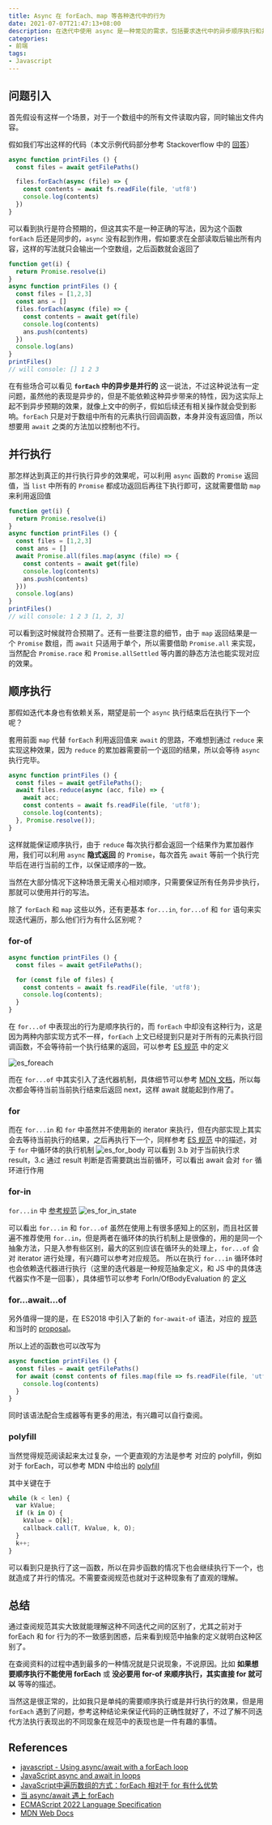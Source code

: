 ```yaml
---
title: Async 在 forEach、map 等各种迭代中的行为
date: 2021-07-07T21:47:13+08:00
description: 在迭代中使用 async 是一种常见的需求，包括要求迭代中的异步顺序执行和并行执行，在不同的迭代模式下有不同的实现方式和原因。
categories:
- 前端
tags:
- Javascript
---
```

## 问题引入
首先假设有这样一个场景，对于一个数组中的所有文件读取内容，同时输出文件内容。

假如我们写出这样的代码（本文示例代码部分参考 Stackoverflow 中的 [回答](https://stackoverflow.com/questions/37576685/using-async-await-with-a-foreach-loop)）

```js
async function printFiles () {
  const files = await getFilePaths()

  files.forEach(async (file) => {
    const contents = await fs.readFile(file, 'utf8')
    console.log(contents)
  })
}
```
可以看到执行是符合预期的，但这其实不是一种正确的写法，因为这个函数`forEach` 后还是同步的，`async` 没有起到作用，假如要求在全部读取后输出所有内容，这样的写法就只会输出一个空数组，之后函数就会返回了

```js
function get(i) {
  return Promise.resolve(i)
}
async function printFiles () {
  const files = [1,2,3]
  const ans = []
  files.forEach(async (file) => {
    const contents = await get(file)
    console.log(contents)
    ans.push(contents)
  })
  console.log(ans)
}
printFiles()
// will console: [] 1 2 3
```
在有些场合可以看见 **`forEach` 中的异步是并行的** 这一说法，不过这种说法有一定问题，虽然他的表现是异步的，但是不能依赖这种异步带来的特性，因为这实际上起不到异步预期的效果，就像上文中的例子，假如后续还有相关操作就会受到影响。`forEach` 只是对于数组中所有的元素执行回调函数，本身并没有返回值，所以想要用 `await` 之类的方法加以控制也不行。

## 并行执行
那怎样达到真正的并行执行异步的效果呢，可以利用 `async` 函数的 `Promise` 返回值，当 `list` 中所有的 `Promise` 都成功返回后再往下执行即可，这就需要借助 `map` 来利用返回值

```js
function get(i) {
  return Promise.resolve(i)
}
async function printFiles () {
  const files = [1,2,3]
  const ans = []
  await Promise.all(files.map(async (file) => {
    const contents = await get(file)
    console.log(contents)
    ans.push(contents)
  }))
  console.log(ans)
}
printFiles()
// will console: 1 2 3 [1, 2, 3] 
```
可以看到这时候就符合预期了。还有一些要注意的细节，由于 `map` 返回结果是一个 `Promise` 数组，而 `await` 只适用于单个，所以需要借助 `Promise.all` 来实现，当然配合 `Promise.race` 和 `Promise.allSettled` 等内置的静态方法也能实现对应的效果。

## 顺序执行
那假如迭代本身也有依赖关系，期望是前一个 `async` 执行结束后在执行下一个呢？

套用前面 `map` 代替 `forEach` 利用返回值来 `await` 的思路，不难想到通过 `reduce` 来实现这种效果，因为 `reduce` 的累加器需要前一个返回的结果，所以会等待 `async` 执行完毕。

```js
async function printFiles () {
  const files = await getFilePaths();
  await files.reduce(async (acc, file) => {
    await acc;
    const contents = await fs.readFile(file, 'utf8');
    console.log(contents);
  }, Promise.resolve());
}
```

这样就能保证顺序执行，由于 `reduce` 每次执行都会返回一个结果作为累加器作用，我们可以利用 `async` **隐式返回** 的 `Promise`，每次首先 `await` 等前一个执行完毕后在进行当前的工作，以保证顺序的一致。

当然在大部分情况下这种场景无需关心相对顺序，只需要保证所有任务异步执行，那就可以使用并行的写法。

除了 `forEach` 和 `map` 这些以外，还有更基本 `for...in`, `for...of` 和 `for` 语句来实现迭代遍历，那么他们行为有什么区别呢？
### for-of
```js
async function printFiles () {
  const files = await getFilePaths();

  for (const file of files) {
    const contents = await fs.readFile(file, 'utf8');
    console.log(contents);
  }
}
```

在 `for...of` 中表现出的行为是顺序执行的，而 `forEach` 中却没有这种行为，这是因为两种内部实现方式不一样，`forEach` 上文已经提到只是对于所有的元素执行回调函数，不会等待前一个执行结果的返回，可以参考 [ES 规范](https://tc39.es/ecma262/#sec-array.prototype.foreach) 中的定义

![es_foreach](https://img.songhn.com/img/es_foreach_spec.png)

而在 `for...of` 中其实引入了迭代器机制，具体细节可以参考 [MDN 文档](https://developer.mozilla.org/zh-CN/docs/Web/JavaScript/Guide/Iterators_and_Generators)，所以每次都会等待当前当前执行结束后返回 next，这样 await 就能起到作用了。

### for

而在 `for...in` 和 `for` 中虽然并不使用新的 iterator 来执行，但在内部实现上其实会去等待当前执行的结果，之后再执行下一个，同样参考 [ES 规范](https://tc39.es/ecma262/#sec-forbodyevaluation) 中的描述，对于 `for` 中循环体的执行机制
![es_for_body](https://img.songhn.com/img/es_for_body.png)
可以看到 3.b 对于当前执行求 result，3.c 通过 result 判断是否需要跳出当前循环，可以看出 await 会对 `for` 循环进行作用

### for-in

`for...in` 中 [参考规范](https://tc39.es/ecma262/#sec-runtime-semantics-forinofloopevaluation)
![es_for_in_state](https://img.songhn.com/img/es_for_in_state.png)

可以看出 `for...in` 和 `for...of` 虽然在使用上有很多感知上的区别，而且社区普遍不推荐使用 `for..in`，但是两者在循环体的执行机制上是很像的，用的是同一个抽象方法，只是入参有些区别，最大的区别应该在循环头的处理上，`for...of` 会对 iterator 进行处理，有兴趣可以参考对应规范。
所以在执行 `for...in` 循环体时也会依赖迭代器进行执行（这里的迭代器是一种规范抽象定义，和 JS 中的具体迭代器实作不是一回事），具体细节可以参考 ForIn/OfBodyEvaluation 的 [定义](https://tc39.es/ecma262/#sec-runtime-semantics-forin-div-ofbodyevaluation-lhs-stmt-iterator-lhskind-labelset)

### for...await...of
另外值得一提的是，在 ES2018 中引入了新的 `for-await-of` 语法，对应的 [规范](https://tc39.es/ecma262/#sec-for-in-and-for-of-statements) 和当时的 [proposal](https://github.com/tc39/proposal-async-iteration)。

所以上述的函数也可以改写为
```js
async function printFiles () {
  const files = await getFilePaths()
  for await (const contents of files.map(file => fs.readFile(file, 'utf8'))) {
    console.log(contents)
  }
}
```
同时该语法配合生成器等有更多的用法，有兴趣可以自行查阅。

### polyfill
当然觉得规范阅读起来太过复杂，一个更直观的方法是参考 对应的 polyfill，例如对于 forEach，可以参考 MDN 中给出的 [polyfill](https://developer.mozilla.org/en-US/docs/Web/JavaScript/Reference/Global_Objects/Array/forEach#polyfill)

其中关键在于
```js
while (k < len) {
  var kValue;
  if (k in O) {
    kValue = O[k];
    callback.call(T, kValue, k, O);
  }
  k++;
}
```
可以看到只是执行了这一函数，所以在异步函数的情况下也会继续执行下一个，也就造成了并行的情况。不需要查阅规范也就对于这种现象有了直观的理解。

## 总结
通过查阅规范其实大致就能理解这种不同迭代之间的区别了，尤其之前对于 forEach 和 for 行为的不一致感到困惑，后来看到规范中抽象的定义就明白这种区别了。

在查阅资料的过程中遇到最多的一种情况就是只说现象，不说原因。比如 **如果想要顺序执行不能使用 forEach** 或 **没必要用 for-of 来顺序执行，其实直接 for 就可以** 等等的描述。

当然这是很正常的，比如我只是单纯的需要顺序执行或是并行执行的效果，但是用 `forEach` 遇到了问题，参考这种结论来保证代码的正确性就好了，不过了解不同迭代方法执行表现出的不同现象在规范中的表现也是一件有趣的事情。

## References

- [javascript - Using async/await with a forEach loop](https://stackoverflow.com/questions/37576685/using-async-await-with-a-foreach-loop)
- [JavaScript async and await in loops](https://zellwk.com/blog/async-await-in-loops/)
- [JavaScript中遍历数组的方式：forEach 相对于 for 有什么优势](https://segmentfault.com/q/1010000007977209)
- [当 async/await 遇上 forEach](http://objcer.com/2017/10/12/async-await-with-forEach/)
- [ECMAScript 2022 Language Specification](https://tc39.es/ecma262)
- [MDN Web Docs](https://developer.mozilla.org/en-US/)